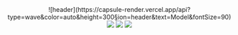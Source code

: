 <div align=center> ![header](https://capsule-render.vercel.app/api?type=wave&color=auto&height=300&section=header&text=Model&fontSize=90) </div>


 <div align=center> <img src="https://img.shields.io/badge/python-3776AB?style=flat&logo=Python&logoColor=white"/> <img src="https://img.shields.io/badge/pytorch-EE4C2C?style=flat&logo=PyTorch&logoColor=white"/> <img src="https://img.shields.io/badge/docker-2496ED?style=flat&logo=Docker&logoColor=white"/> </div>
